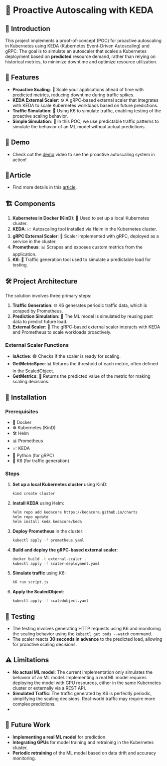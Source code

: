 # 🚀 Proactive Autoscaling with KEDA

## 📝 Introduction

This project implements a proof-of-concept (POC) for proactive autoscaling in Kubernetes using KEDA (Kubernetes Event-Driven Autoscaling) and gRPC. The goal is to simulate an autoscaler that scales a Kubernetes deployment based on **predicted** resource demand, rather than relying on historical metrics, to minimize downtime and optimize resource utilization.

## 🌟 Features

- **Proactive Scaling**: 🚀 Scale your applications ahead of time with predicted metrics, reducing downtime during traffic spikes.
- **KEDA External Scaler**: ⚙️ A gRPC-based external scaler that integrates with KEDA to scale Kubernetes workloads based on future predictions.
- **Traffic Simulation**: 🚦 Using K6 to simulate traffic, enabling testing of the proactive scaling behavior.
- **Simple Simulation**: 🧪 In this POC, we use predictable traffic patterns to simulate the behavior of an ML model without actual predictions.

## 🎥 Demo

- Check out the [demo](https://drive.google.com/file/d/1VYfN1iHHSmeXOGnW2xvoZHSWxCSc6OqO/view?usp=sharing) video to see the proactive autoscaling system in action!

## 📖Article

- Find more details in this [article](https://medium.com/@skandarchahbouni/k8s-proactive-autoscaling-poc-da1f4163e2ab).

## 🏗️ Components

1. **Kubernetes in Docker (KinD)**: 🐳 Used to set up a local Kubernetes cluster.
2. **KEDA**: 📈 Autoscaling tool installed via Helm in the Kubernetes cluster.
3. **gRPC External Scaler**: 🔗 Scaler implemented with gRPC, deployed as a service in the cluster.
4. **Prometheus**: 📊 Scrapes and exposes custom metrics from the application.
5. **K6**: 🧪 Traffic generation tool used to simulate a predictable load for testing.

## 🛠️ Project Architecture

The solution involves three primary steps:

1. **Traffic Generation**: 🌐 K6 generates periodic traffic data, which is scraped by Prometheus.
2. **Prediction Simulation**: 🔮 The ML model is simulated by reusing past data to predict future load.
3. **External Scaler**: 🔗 The gRPC-based external scaler interacts with KEDA and Prometheus to scale workloads proactively.

### External Scaler Functions

- **IsActive**: 🟢 Checks if the scaler is ready for scaling.
- **GetMetricSpec**: 📊 Returns the threshold of each metric, often defined in the ScaledObject.
- **GetMetrics**: 🔮 Returns the predicted value of the metric for making scaling decisions.

## 🚀 Installation

### Prerequisites

- 🐳 Docker
- ☸️ Kubernetes (KinD)
- 🛠️ Helm
- 📊 Prometheus
- 📈 KEDA
- 🐍 Python (for gRPC)
- 🧪 K6 (for traffic generation)

### Steps

1. **Set up a local Kubernetes cluster** using KinD:
    ```bash
    kind create cluster
    ```

2. **Install KEDA** using Helm:
    ```bash
    helm repo add kedacore https://kedacore.github.io/charts
    helm repo update
    helm install keda kedacore/keda
    ```

3. **Deploy Prometheus** in the cluster:
    ```bash
    kubectl apply -f prometheus.yaml
    ```

4. **Build and deploy the gRPC-based external scaler**:
    ```bash
    docker build -t external-scaler .
    kubectl apply -f scaler-deployment.yaml
    ```

5. **Simulate traffic** using K6:
    ```bash
    k6 run script.js
    ```

6. **Apply the ScaledObject**:
    ```bash
    kubectl apply -f scaledobject.yaml
    ```

## 🧪 Testing

- The testing involves generating HTTP requests using K6 and monitoring the scaling behavior using the `kubectl get pods --watch` command.
- The scaler reacts **30 seconds in advance** to the predicted load, allowing for proactive scaling decisions.

## ⚠️ Limitations

- **No actual ML model**: The current implementation only simulates the behavior of an ML model. Implementing a real ML model requires deploying the model with GPU resources, either in the same Kubernetes cluster or externally via a REST API.
- **Simulated Traffic**: The traffic generated by K6 is perfectly periodic, simplifying the scaling decisions. Real-world traffic may require more complex predictions.
- 

## 🌱 Future Work

- **Implementing a real ML model** for prediction.
- **Integrating GPUs** for model training and retraining in the Kubernetes cluster.
- **Periodic retraining** of the ML model based on data drift and accuracy monitoring.
